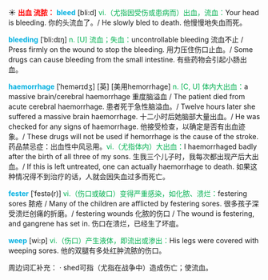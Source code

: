 ☀ <font color="red">**出血 流脓：**</font>
<font color="sky blue">**bleed**</font> [bli:d] 
<font color="#00b050">vi.（尤指因受伤或患病而）出血，流血：</font>Your head is bleeding. 你的头流血了。/ He slowly bled to death. 他慢慢地失血而死。
                      
<font color="sky blue">**bleeding**</font> [ˈbli:dɪŋ]
<font color="#00b050">n. [U] 流血；失血：</font>uncontrollable bleeding 流血不止 / Press firmly on the wound to stop the bleeding. 用力压住伤口止血。/ Some drugs can cause bleeding from the small intestine. 有些药物会引起小肠出血。

<font color="sky blue">**haemorrhage**</font> [ˈhemərɪdʒ]
[英] [美用hemorrhage]
<font color="#00b050">n. [C, U] 体内大出血：</font>a massive brain/cerebral haemorrhage 重度脑溢血 / The patient died from acute cerebral haemorrhage. 患者死于急性脑溢血。/ Twelve hours later she suffered a massive brain haemorrhage. 十二小时后她脑部大量出血。/ He was checked for any signs of haemorrhage. 他接受检查，以确定是否有出血迹象。/ These drugs will not be used if hemorrhage is the cause of the stroke. 药品禁忌症：出血性中风忌用。<font color="#00b050">vi.（尤指体内）大出血：</font>I haemorrhaged badly after the birth of all three of my sons. 生我三个儿子时，我每次都出现产后大出血。/ If this is left untreated, one can actually haemorrhage to death. 如果这种情况得不到治疗的话，人就会因失血过多而死亡。
           
<font color="sky blue">**fester**</font> [ˈfestə(r)]
<font color="#00b050">vi.（伤口或破口）变得严重感染，如化脓、溃烂：</font>festering sores 脓疮 / Many of the children are afflicted by festering sores. 很多孩子深受溃烂创痛的折磨。/ festering wounds 化脓的伤口 / The wound is festering, and gangrene has set in. 伤口在溃烂，已经生了坏疽。

<font color="sky blue">**weep**</font> [wi:p] 
<font color="#00b050">vi.（伤口）产生液体，即流出或渗出：</font>His legs were covered with weeping sores. 他的双腿有多处红肿流脓的伤口。

周边词汇补充：
· shed可指（尤指在战争中）造成伤亡；使流血。